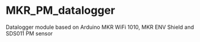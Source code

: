 # MKR_PM_datalogger
 Datalogger module based on Arduino MKR WiFi 1010, MKR ENV Shield and SDS011 PM sensor
